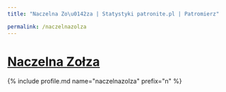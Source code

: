 ```yaml
---
title: "Naczelna Zo\u0142za | Statystyki patronite.pl | Patromierz"

permalink: /naczelnazolza
---
```


# [Naczelna Zołza](https://patronite.pl/naczelnazolza)

{% include profile.md name="naczelnazolza" prefix="n" %}
